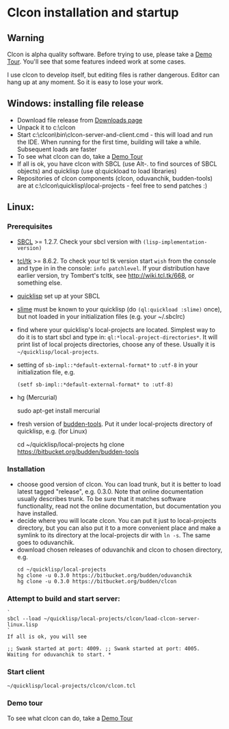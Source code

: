 Clcon <TRUNK> installation and startup 
==============

Warning
-------
Clcon is alpha quality software. Before trying to use, please take a [Demo Tour](demo-tour.md). 
You'll see that some features indeed work at some cases. 

I use clcon to develop itself, but editing files is rather dangerous. Editor can hang up at any moment. 
So it is easy to lose your work. 

Windows: installing file release
----------
- Download file release from [Downloads page](https://bitbucket.org/budden/clcon/downloads)
- Unpack it to c:\clcon
- Start c:\clcon\bin\clcon-server-and-client.cmd - this will load and run the IDE. When running for the first time, building will take a while. Subsequent loads are faster
- To see what clcon can do, take a [Demo Tour](demo-tour.md)
- If all is ok, you have clcon with SBCL (use Alt-. to find sources of SBCL objects) and quicklisp (use ql:quickload to load libraries)
- Repositories of clcon components (clcon, oduvanchik, budden-tools) are at c:\clcon\quicklisp\local-projects - feel free to send patches :)

Linux: 
-----------

### Prerequisites
- [SBCL](http://www.sbcl.org/platform-table.html) >= 1.2.7. Check your sbcl version with `(lisp-implementation-version)`
- [tcl/tk](http://tcl.tk) >= 8.6.2. To check your tcl tk version start `wish` from the console and type in in the console: `info patchlevel`. If your distribution have earlier version, try Tombert's tcltk, see http://wiki.tcl.tk/668, or something else.
- [quicklisp](https://www.quicklisp.org/beta/) set up at your SBCL
- [slime](https://common-lisp.net/project/slime/) must be known to your quicklisp (do `(ql:quickload :slime)` once), but not loaded in your initialization files (e.g. your ~/.sbclrc)
- find where your quicklisp's local-projects are located. Simplest way to do it is to start sbcl and type in: `ql:*local-project-directories*`. It will print list of local projects directories, choose any of these. Usually it is `~/quicklisp/local-projects`.
- setting of `sb-impl::*default-external-format*` to `:utf-8` in your initialization file, e.g. 

    ```(setf sb-impl::*default-external-format* to :utf-8)```

- hg (Mercurial) 

    sudo apt-get install mercurial

- fresh version of [budden-tools](https://bitbucket.org/budden/budden-tools). Put it under local-projects directory of quicklisp, e.g. (for Linux)

    cd ~/quicklisp/local-projects
    hg clone https://bitbucket.org/budden/budden-tools

### Installation
- choose good version of clcon. You can load trunk, but it is better to load latest tagged "release", e.g. 0.3.0. Note that online documentation usually describes trunk. To be sure that it matches software functionality, read not the online documentation, but documentation you have installed. 
- decide where you will locate clcon. You can put it just to local-projects directory, but you can also put it to a more convenient place and make a symlink to its directory at the local-projects dir with `ln -s`. The same goes to oduvanchik. 
- download chosen releases of oduvanchik and clcon to chosen directory, e.g.
    ```
    cd ~/quicklisp/local-projects
    hg clone -u 0.3.0 https://bitbucket.org/budden/oduvanchik
    hg clone -u 0.3.0 https://bitbucket.org/budden/clcon
    ```


### Attempt to build and start server: 
    `
    sbcl --load ~/quicklisp/local-projects/clcon/load-clcon-server-linux.lisp
    `
    If all is ok, you will see 
   `
   ;; Swank started at port: 4009.
   ;; Swank started at port: 4005.
   Waiting for oduvanchik to start.
   *
   `

### Start client
   
   `~/quicklisp/local-projects/clcon/clcon.tcl`
    
### Demo tour
To see what clcon can do, take a [Demo Tour](demo-tour.md)
